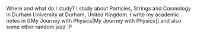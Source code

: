 Where and what do I study?
	I study about Particles, Strings and Cosmology in Durham University at Durham, United Kingdom.
I write my academic notes in [[My Journey with Physics|My Journey with Physics]] and also some other random jazz :P
